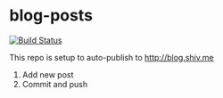 # blog-posts

[![Build Status](https://travis-ci.org/shiva/blog-posts.svg?branch=all_md)](https://travis-ci.org/shiva/blog-posts)

This repo is setup to auto-publish to http://blog.shiv.me

1. Add new post
2. Commit and push
